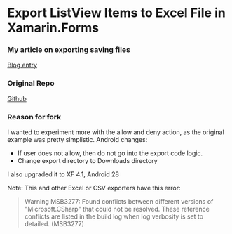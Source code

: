 # Export ListView Items to Excel File in Xamarin.Forms

### My article on exporting saving files
[Blog entry](https://keithbeattyblog.wordpress.com/)

### Original Repo

[Github](https://github.com/egbakou/ExportDataToExcel)

### Reason for fork

I wanted to experiment more with the allow and deny action, as the original example was pretty simplistic. Android changes:

* If user does not allow, then do not go into the export code logic. 
* Change export directory to Downloads directory

I also upgraded it to XF 4.1, Android 28

Note: This and other Excel or CSV exporters have this error: 
> Warning MSB3277: Found conflicts between different versions of "Microsoft.CSharp" that could not be resolved.  These reference conflicts are listed in the build log when log verbosity is set to detailed. (MSB3277)